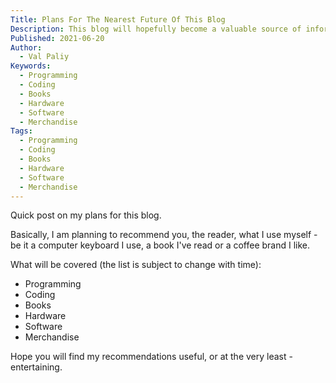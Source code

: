 ```yaml
---
Title: Plans For The Nearest Future Of This Blog
Description: This blog will hopefully become a valuable source of information soon, and not just for programmers!
Published: 2021-06-20
Author:
  - Val Paliy
Keywords:
  - Programming
  - Coding
  - Books
  - Hardware
  - Software
  - Merchandise
Tags:
  - Programming
  - Coding
  - Books
  - Hardware
  - Software
  - Merchandise
---
```


Quick post on my plans for this blog.

Basically, I am planning to recommend you, the reader, what I use myself - be it a computer keyboard I use, a book I've read or a coffee brand I like.

What will be covered (the list is subject to change with time):

- Programming
- Coding
- Books
- Hardware
- Software
- Merchandise

Hope you will find my recommendations useful, or at the very least - entertaining.
